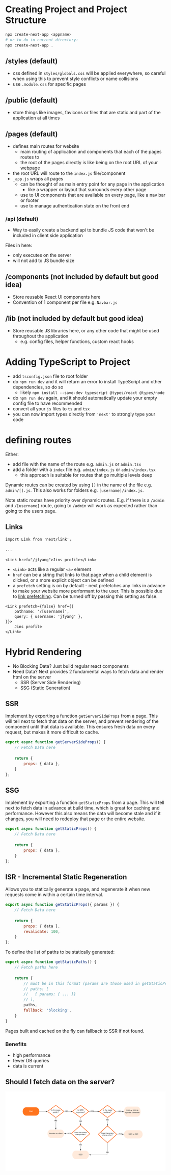 # Creating Project and Project Structure

```bash
npx create-next-app <appname>
# or to do in current directory:
npx create-next-app .
```

## /styles (default)

- css defined in `styles/globals.css` will be applied everywhere, so careful when using this to prevent style conflicts or name collisions
- use `.module.css` for specific pages

## /public (default)

- store things like images, favicons or files that are static and part of the application at all times

## /pages (default)

- defines main routes for website
	- main routing of application and components that each of the pages routes to
	- the root of the pages directly is like being on the root URL of your webpage
- the root URL will route to the `index.js` file/component
- `_app.js` wraps all pages 
	- can be thought of as main entry point for any page in the application
		- like a wrapper or layout that surrounds every other page
	- use to UI components that are available on every page, like a nav bar or footer
	- use to manage authentication state on the front end

### /api (default)

- Way to easily create a backend api to bundle JS code that won't be included in client side application

Files in here:
- only executes on the server
- will not add to JS bundle size

## /components (not included by default but good idea)

- Store reusable React UI components here
- Convention of 1 component per file e.g. `Navbar.js`

## /lib (not included by default but good idea)

- Store reusable JS libraries here, or any other code that might be used throughout the application
	- e.g. config files, helper functions, custom react hooks

# Adding TypeScript to Project

- add `tsconfig.json` file to root folder
- do `npm run dev` and it will return an error to install TypeScript and other dependencies, so do so 
	- likely `npm install --save-dev typescript @types/react @types/node`
- do `npm run dev` again, and it should automatically update your empty config file to have recommended 
- convert all your `js` files to `ts` and `tsx`
- you can now import types directly from `'next'` to strongly type your code


# defining routes

Either:
- add file with the name of the route e.g. `admin.js` or `admin.tsx`
- add a folder with a `index` file e.g. `admin/index.js` or `admin/index.tsx`
	- this approach is suitable for routes that go multiple levels deep

Dynamic routes can be created by using `[]` in the name of the file e.g. `admin/[].js`.
This also works for folders e.g. `[username]/index.js`.

Note static routes have priority over dynamic routes. E.g. if there is a `/admin` and `/[username]` route, going to `/admin` will work as expected rather than going to the users page.

## Links

```tsx
import Link from 'next/link';

...

<Link href="/jfyang">Jins profile</Link>
```

- `<Link>` acts like a regular `<a>` element
- `href` can be a string that links to that page when a child element is clicked, or a more explicit object can be defined
- a `prefetch` setting is on by default - next prefetches any links in advance to make your website more performant to the user. This is possible due to [link prefetching](https://developer.mozilla.org/en-US/docs/Web/HTTP/Link_prefetching_FAQ). Can be turned off by passing this setting as false.
```tsx
<Link prefetch={false} href={{
	pathname: '/[username]',
	query: { username: 'jfyang' },
}}>
	Jins profile
</Link>
```

# Hybrid Rendering

- No Blocking Data? Just build regular react components
- Need Data? Next provides 2 fundamental ways to fetch data and render html on the server
	- SSR (Server Side Rendering)
	- SSG (Static Generation)

## SSR

Implement by exporting a function `getServerSideProps` from a page.
This will tell next to fetch that data on the server, and prevent rendering of the component until that data is available. This ensures fresh data on every request, but makes it more difficult to cache. 

```js
export async function getServerSideProps() {
	// Fetch Data here

	return {
		props: { data },
	}
};
```

## SSG

Implement by exporting a function `getStaticProps` from a page.
This will tell next to fetch data in advance at build time, which is great for caching and performance.
However this also means the data will become stale and if it changes, you will need to redeploy that page or the entire website.
```js
export async function getStaticProps() {
	// Fetch Data here

	return {
		props: { data },
	}
};
```

## ISR - Incremental Static Regeneration

Allows you to statically generate a page, and regenerate it when new requests come in within a certain time interval.

```js
export async function getStaticProps({ params }) {
	// Fetch Data here

	return {
		props: { data },
		revalidate: 100,
	}
};
```

To define the list of paths to be statically generated:
```js
export async function getStaticPaths() {
	// Fetch paths here

	return {
		// must be in this format (params are those used in getStaticProps):
		// paths: [
		//   { params: { ... }}
		// ],
		paths,
		fallback: 'blocking',
	}
}
```

Pages built and cached on the fly can fallback to SSR if not found.

### Benefits

- high performance
- fewer DB queries
- data is current

## Should I fetch data on the server?

![Flowchart to make rendering decision](./images/next-ssr-flowchart.png)